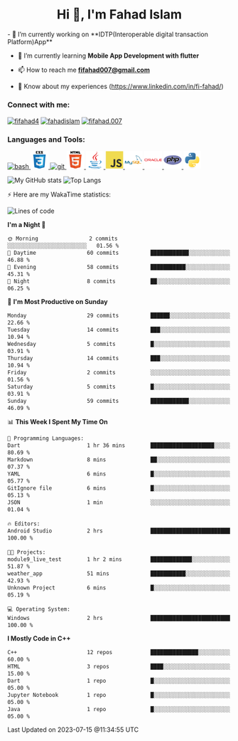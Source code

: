 <h1 align="center">Hi 👋, I'm Fahad Islam</h1>
- 🔭 I’m currently working on **IDTP(Interoperable digital transaction Platform)App**

- 🌱 I’m currently learning **Mobile App Development with flutter**

- 📫 How to reach me **fifahad007@gmail.com**

- 📄 Know about my experiences (https://www.linkedin.com/in/fi-fahad/)

<h3 align="left">Connect with me:</h3>
<p align="left">
<a href="https://twitter.com/fifahad4" target="blank"><img align="center" src="https://raw.githubusercontent.com/rahuldkjain/github-profile-readme-generator/master/src/images/icons/Social/twitter.svg" alt="fifahad4" height="30" width="40" /></a>
<a href="https://www.linkedin.com/in/fi-fahad/" target="blank"><img align="center" src="https://raw.githubusercontent.com/rahuldkjain/github-profile-readme-generator/master/src/images/icons/Social/linked-in-alt.svg" alt="fahadislam" height="30" width="40" /></a>
<a href="https://fb.com/fifahad.007" target="blank"><img align="center" src="https://raw.githubusercontent.com/rahuldkjain/github-profile-readme-generator/master/src/images/icons/Social/facebook.svg" alt="fifahad.007" height="30" width="40" /></a>
</p>

<h3 align="left">Languages and Tools:</h3>
<p align="left"> <a href="https://www.gnu.org/software/bash/" target="_blank" rel="noreferrer"> <img src="https://www.vectorlogo.zone/logos/gnu_bash/gnu_bash-icon.svg" alt="bash" width="40" height="40"/> </a> <a href="https://www.w3schools.com/css/" target="_blank" rel="noreferrer"> <img src="https://raw.githubusercontent.com/devicons/devicon/master/icons/css3/css3-original-wordmark.svg" alt="css3" width="40" height="40"/> </a> <a href="https://git-scm.com/" target="_blank" rel="noreferrer"> <img src="https://www.vectorlogo.zone/logos/git-scm/git-scm-icon.svg" alt="git" width="40" height="40"/> </a> <a href="https://www.w3.org/html/" target="_blank" rel="noreferrer"> <img src="https://raw.githubusercontent.com/devicons/devicon/master/icons/html5/html5-original-wordmark.svg" alt="html5" width="40" height="40"/> </a> <a href="https://www.java.com" target="_blank" rel="noreferrer"> <img src="https://raw.githubusercontent.com/devicons/devicon/master/icons/java/java-original.svg" alt="java" width="40" height="40"/> </a> <a href="https://developer.mozilla.org/en-US/docs/Web/JavaScript" target="_blank" rel="noreferrer"> <img src="https://raw.githubusercontent.com/devicons/devicon/master/icons/javascript/javascript-original.svg" alt="javascript" width="40" height="40"/> </a> <a href="https://www.mysql.com/" target="_blank" rel="noreferrer"> <img src="https://raw.githubusercontent.com/devicons/devicon/master/icons/mysql/mysql-original-wordmark.svg" alt="mysql" width="40" height="40"/> </a> <a href="https://www.oracle.com/" target="_blank" rel="noreferrer"> <img src="https://raw.githubusercontent.com/devicons/devicon/master/icons/oracle/oracle-original.svg" alt="oracle" width="40" height="40"/> </a> <a href="https://www.php.net" target="_blank" rel="noreferrer"> <img src="https://raw.githubusercontent.com/devicons/devicon/master/icons/php/php-original.svg" alt="php" width="40" height="40"/> </a> <a href="https://www.python.org" target="_blank" rel="noreferrer"> <img src="https://raw.githubusercontent.com/devicons/devicon/master/icons/python/python-original.svg" alt="python" width="40" height="40"/> </a> </p>

![My GitHub stats](https://github-readme-stats.vercel.app/api?username=Fahaddada47&show_icons=true&theme=radical)
![Top Langs](https://github-readme-stats.vercel.app/api/top-langs/?username=Fahaddada47&layout=donut)


⚡ Here are my WakaTime statistics:

<!--START_SECTION:waka-->
![Lines of code](https://img.shields.io/badge/From%20Hello%20World%20I%27ve%20Written-183.5%20thousand%20lines%20of%20code-blue)

**I'm a Night 🦉** 

```text
🌞 Morning                2 commits           ░░░░░░░░░░░░░░░░░░░░░░░░░   01.56 % 
🌆 Daytime                60 commits          ████████████░░░░░░░░░░░░░   46.88 % 
🌃 Evening                58 commits          ███████████░░░░░░░░░░░░░░   45.31 % 
🌙 Night                  8 commits           ██░░░░░░░░░░░░░░░░░░░░░░░   06.25 % 
```
📅 **I'm Most Productive on Sunday** 

```text
Monday                   29 commits          ██████░░░░░░░░░░░░░░░░░░░   22.66 % 
Tuesday                  14 commits          ███░░░░░░░░░░░░░░░░░░░░░░   10.94 % 
Wednesday                5 commits           █░░░░░░░░░░░░░░░░░░░░░░░░   03.91 % 
Thursday                 14 commits          ███░░░░░░░░░░░░░░░░░░░░░░   10.94 % 
Friday                   2 commits           ░░░░░░░░░░░░░░░░░░░░░░░░░   01.56 % 
Saturday                 5 commits           █░░░░░░░░░░░░░░░░░░░░░░░░   03.91 % 
Sunday                   59 commits          ████████████░░░░░░░░░░░░░   46.09 % 
```


📊 **This Week I Spent My Time On** 

```text
💬 Programming Languages: 
Dart                     1 hr 36 mins        ████████████████████░░░░░   80.69 % 
Markdown                 8 mins              ██░░░░░░░░░░░░░░░░░░░░░░░   07.37 % 
YAML                     6 mins              █░░░░░░░░░░░░░░░░░░░░░░░░   05.77 % 
GitIgnore file           6 mins              █░░░░░░░░░░░░░░░░░░░░░░░░   05.13 % 
JSON                     1 min               ░░░░░░░░░░░░░░░░░░░░░░░░░   01.04 % 

🔥 Editors: 
Android Studio           2 hrs               █████████████████████████   100.00 % 

🐱‍💻 Projects: 
module9_live_test        1 hr 2 mins         █████████████░░░░░░░░░░░░   51.87 % 
weather_app              51 mins             ███████████░░░░░░░░░░░░░░   42.93 % 
Unknown Project          6 mins              █░░░░░░░░░░░░░░░░░░░░░░░░   05.19 % 

💻 Operating System: 
Windows                  2 hrs               █████████████████████████   100.00 % 
```

**I Mostly Code in C++** 

```text
C++                      12 repos            ███████████████░░░░░░░░░░   60.00 % 
HTML                     3 repos             ████░░░░░░░░░░░░░░░░░░░░░   15.00 % 
Dart                     1 repo              █░░░░░░░░░░░░░░░░░░░░░░░░   05.00 % 
Jupyter Notebook         1 repo              █░░░░░░░░░░░░░░░░░░░░░░░░   05.00 % 
Java                     1 repo              █░░░░░░░░░░░░░░░░░░░░░░░░   05.00 % 
```




 Last Updated on 2023-07-15 @11:34:55 UTC
<!--END_SECTION:waka-->


